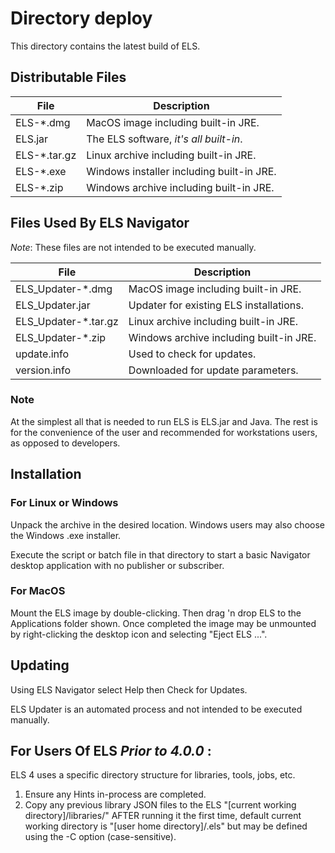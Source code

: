 # Directory deploy

This directory contains the latest build of ELS.

## Distributable Files

 | File         | Description                               |
 |--------------|-------------------------------------------|
 | ELS-*.dmg    | MacOS image including built-in JRE.       |
 | ELS.jar      | The ELS software, _it's all built-in_.    |
 | ELS-*.tar.gz | Linux archive including built-in JRE.     |
 | ELS-*.exe    | Windows installer including built-in JRE. |         
 | ELS-*.zip    | Windows archive including built-in JRE.   |         

 ## Files Used By ELS Navigator 

_Note_: These files are not intended to be executed manually.

 | File                 | Description                             |
 |----------------------|-----------------------------------------|
 | ELS_Updater-*.dmg    | MacOS image including built-in JRE.     |
 | ELS_Updater.jar      | Updater for existing ELS installations. |
 | ELS_Updater-*.tar.gz | Linux archive including built-in JRE.   |
 | ELS_Updater-*.zip    | Windows archive including built-in JRE. |
 | update.info          | Used to check for updates.              |
 | version.info         | Downloaded for update parameters.       |

### Note

At the simplest all that is needed to run ELS is ELS.jar and Java.
The rest is for the convenience of the user and recommended for
workstations users, as opposed to developers.

## Installation

### For Linux or Windows

Unpack the archive in the desired location. Windows users may also choose the Windows .exe installer.

Execute the script or batch file in that directory to start a basic Navigator desktop
application with no publisher or subscriber.

### For MacOS

Mount the ELS image by double-clicking. Then drag 'n drop ELS to the Applications folder shown.
Once completed the image may be unmounted by right-clicking the desktop icon and selecting "Eject ELS ...".

## Updating

Using ELS Navigator select Help then Check for Updates. 

ELS Updater is an automated process and not intended to be executed manually.

## For Users Of ELS _Prior to 4.0.0_ :

ELS 4 uses a specific directory structure for libraries, tools, jobs, etc.

1. Ensure any Hints in-process are completed.
2. Copy any previous library JSON files to the ELS 
   "[current working directory]/libraries/" AFTER running it the first 
   time, default current working directory is "[user home directory]/.els"
   but may be defined using the -C option (case-sensitive).
